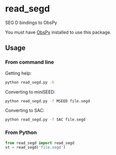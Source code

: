 # read_segd

SEG D bindings to ObsPy

You must have [ObsPy](https://obspy.org) installed to use this package.

## Usage

### From command line

Getting help:

```bash
python read_segd.py -h
```

Converting to miniSEED:

```bash
python read_segd.py -f MSEED file.segd
```

Converting to SAC:

```bash
python read_segd.py -f SAC file.segd
```

### From Python

```python
from read_segd import read_segd
st = read_segd('file.segd')
```
